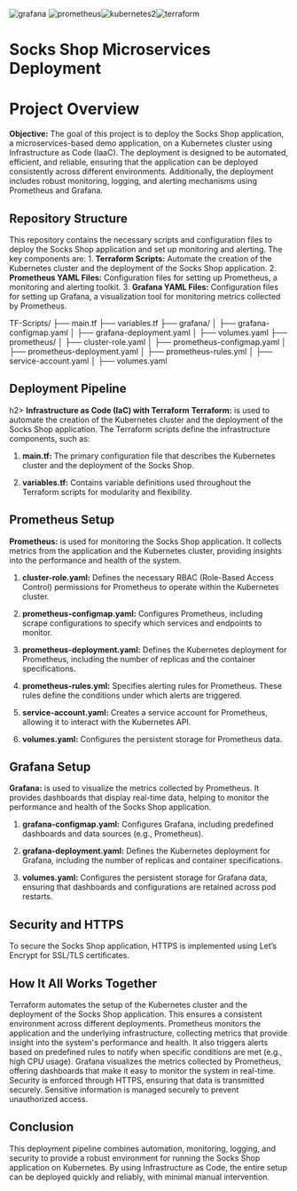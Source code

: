 ![grafana](https://github.com/user-attachments/assets/0d8aad2d-f398-4960-b483-09ebafb90ae2) ![prometheus](https://github.com/user-attachments/assets/00476a50-156b-4aae-88f3-27fe3b7c28b5)![kubernetes2](https://github.com/user-attachments/assets/e7f64058-d01c-4384-8749-5feac1c24d39)![terraform](https://github.com/user-attachments/assets/4ab75045-0fcf-4cca-9594-5eca417db258)

<h1>Socks Shop Microservices Deployment</h1>

<h1>Project Overview</h1>
<b>Objective:</b> The goal of this project is to deploy the Socks Shop application, a microservices-based demo application, on a Kubernetes cluster using Infrastructure as Code (IaaC). The deployment is designed to be automated, efficient, and reliable, ensuring that the application can be deployed consistently across different environments. Additionally, the deployment includes robust monitoring, logging, and alerting mechanisms using Prometheus and Grafana.

<h2>Repository Structure</h2>
This repository contains the necessary scripts and configuration files to deploy the Socks Shop application and set up monitoring and alerting. The key components are:
1. <b>Terraform Scripts:</b> Automate the creation of the Kubernetes cluster and the deployment of the Socks Shop application.
2. <b>Prometheus YAML Files:</b> Configuration files for setting up Prometheus, a monitoring and alerting toolkit.
3. <b>Grafana YAML Files:</b> Configuration files for setting up Grafana, a visualization tool for monitoring metrics collected by Prometheus.

TF-Scripts/
├── main.tf
├── variables.tf
├── grafana/
│   ├── grafana-configmap.yaml
│   ├── grafana-deployment.yaml
│   ├── volumes.yaml
├── prometheus/
│   ├── cluster-role.yaml
│   ├── prometheus-configmap.yaml
│   ├── prometheus-deployment.yaml
│   ├── prometheus-rules.yml
│   ├── service-account.yaml
│   ├── volumes.yaml

<h2>Deployment Pipeline</h2>h2>
<b>Infrastructure as Code (IaC) with Terraform</b>
<b>Terraform:</b> is used to automate the creation of the Kubernetes cluster and the deployment of the Socks Shop application. The Terraform scripts define the infrastructure components, such as:

1. <b>main.tf:</b> The primary configuration file that describes the Kubernetes cluster and the deployment of the Socks Shop.

2. <b>variables.tf:</b> Contains variable definitions used throughout the Terraform scripts for modularity and flexibility.

<h2>Prometheus Setup</h2>
<b>Prometheus:</b> is used for monitoring the Socks Shop application. It collects metrics from the application and the Kubernetes cluster, providing insights into the performance and health of the system.

1. <b>cluster-role.yaml:</b> Defines the necessary RBAC (Role-Based Access Control) permissions for Prometheus to operate within the Kubernetes cluster.

2. <b>prometheus-configmap.yaml:</b> Configures Prometheus, including scrape configurations to specify which services and endpoints to monitor.
   
4. <b>prometheus-deployment.yaml:</b> Defines the Kubernetes deployment for Prometheus, including the number of replicas and the container specifications.

5. <b>prometheus-rules.yml:</b> Specifies alerting rules for Prometheus. These rules define the conditions under which alerts are triggered.

6. <b>service-account.yaml:</b> Creates a service account for Prometheus, allowing it to interact with the Kubernetes API.

7. <b>volumes.yaml:</b> Configures the persistent storage for Prometheus data.

<h2>Grafana Setup</h2>
<b>Grafana:</b> is used to visualize the metrics collected by Prometheus. It provides dashboards that display real-time data, helping to monitor the performance and health of the Socks Shop application.

1. <b>grafana-configmap.yaml:</b> Configures Grafana, including predefined dashboards and data sources (e.g., Prometheus).

2. <b>grafana-deployment.yaml:</b> Defines the Kubernetes deployment for Grafana, including the number of replicas and container specifications.

3. <b>volumes.yaml:</b> Configures the persistent storage for Grafana data, ensuring that dashboards and configurations are retained across pod restarts.
   
<h2>Security and HTTPS</h2>
To secure the Socks Shop application, HTTPS is implemented using Let’s Encrypt for SSL/TLS certificates.

<h2>How It All Works Together</h2>
Terraform automates the setup of the Kubernetes cluster and the deployment of the Socks Shop application. This ensures a consistent environment across different deployments.
Prometheus monitors the application and the underlying infrastructure, collecting metrics that provide insight into the system's performance and health. It also triggers alerts based on predefined rules to notify when specific conditions are met (e.g., high CPU usage).
Grafana visualizes the metrics collected by Prometheus, offering dashboards that make it easy to monitor the system in real-time.
Security is enforced through HTTPS, ensuring that data is transmitted securely. Sensitive information is managed securely to prevent unauthorized access.

<h2>Conclusion</h2>
This deployment pipeline combines automation, monitoring, logging, and security to provide a robust environment for running the Socks Shop application on Kubernetes. By using Infrastructure as Code, the entire setup can be deployed quickly and reliably, with minimal manual intervention.


